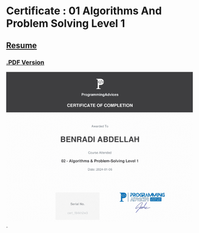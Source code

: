 # Certificate : 01 Algorithms And Problem Solving Level 1 
## [Resume](../01__Problems__List/00__Problems__List.md)       
### [.PDF Version](./src/01__Certificate__Algorithms__And__Problem__Solving__Level__01.pdf)

![Certificate](./src/01__Certificate__Algorithms__And__Problem__Solving__Level__01.png). 




